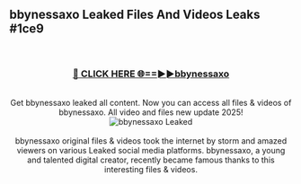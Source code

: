 ## bbynessaxo Leaked Files And Videos Leaks #1ce9
<br>
<div align="center">
<h3><a href="https://watchclip.my.id/bbynessaxo" rel="nofollow">🔴 CLICK HERE 🌐==►►bbynessaxo</a></h3>
<br>
Get bbynessaxo leaked all content. Now you can access all files & videos of bbynessaxo. All video and files new update 2025!
<br>
<a href="https://watchclip.my.id/bbynessaxo" rel="nofollow" data-target="animated-image.originalLink"><img src="https://i.ibb.co.com/WyWwxjT/player-gif2.gif" alt="bbynessaxo Leaked" style="max-width: 100%; display: inline-block;" data-target="animated-image.originalImage"></a>
<br><br>
bbynessaxo original files & videos took the internet by storm and amazed viewers on various Leaked social media platforms. bbynessaxo, a young and talented digital creator, recently became famous thanks to this interesting files & videos.
</div>
<br>